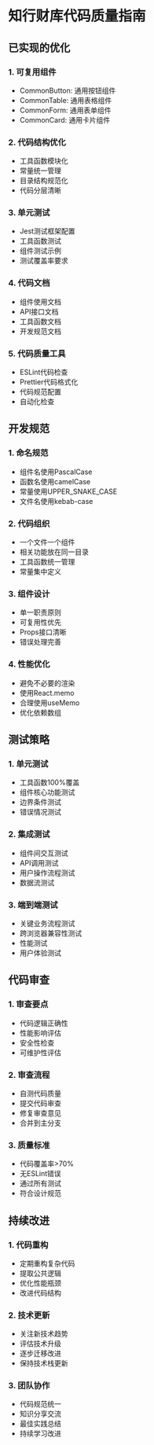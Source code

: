 
# 知行财库代码质量指南

## 已实现的优化

### 1. 可复用组件
- CommonButton: 通用按钮组件
- CommonTable: 通用表格组件
- CommonForm: 通用表单组件
- CommonCard: 通用卡片组件

### 2. 代码结构优化
- 工具函数模块化
- 常量统一管理
- 目录结构规范化
- 代码分层清晰

### 3. 单元测试
- Jest测试框架配置
- 工具函数测试
- 组件测试示例
- 测试覆盖率要求

### 4. 代码文档
- 组件使用文档
- API接口文档
- 工具函数文档
- 开发规范文档

### 5. 代码质量工具
- ESLint代码检查
- Prettier代码格式化
- 代码规范配置
- 自动化检查

## 开发规范

### 1. 命名规范
- 组件名使用PascalCase
- 函数名使用camelCase
- 常量使用UPPER_SNAKE_CASE
- 文件名使用kebab-case

### 2. 代码组织
- 一个文件一个组件
- 相关功能放在同一目录
- 工具函数统一管理
- 常量集中定义

### 3. 组件设计
- 单一职责原则
- 可复用性优先
- Props接口清晰
- 错误处理完善

### 4. 性能优化
- 避免不必要的渲染
- 使用React.memo
- 合理使用useMemo
- 优化依赖数组

## 测试策略

### 1. 单元测试
- 工具函数100%覆盖
- 组件核心功能测试
- 边界条件测试
- 错误情况测试

### 2. 集成测试
- 组件间交互测试
- API调用测试
- 用户操作流程测试
- 数据流测试

### 3. 端到端测试
- 关键业务流程测试
- 跨浏览器兼容性测试
- 性能测试
- 用户体验测试

## 代码审查

### 1. 审查要点
- 代码逻辑正确性
- 性能影响评估
- 安全性检查
- 可维护性评估

### 2. 审查流程
- 自测代码质量
- 提交代码审查
- 修复审查意见
- 合并到主分支

### 3. 质量标准
- 代码覆盖率>70%
- 无ESLint错误
- 通过所有测试
- 符合设计规范

## 持续改进

### 1. 代码重构
- 定期重构复杂代码
- 提取公共逻辑
- 优化性能瓶颈
- 改进代码结构

### 2. 技术更新
- 关注新技术趋势
- 评估技术升级
- 逐步迁移改进
- 保持技术栈更新

### 3. 团队协作
- 代码规范统一
- 知识分享交流
- 最佳实践总结
- 持续学习改进
